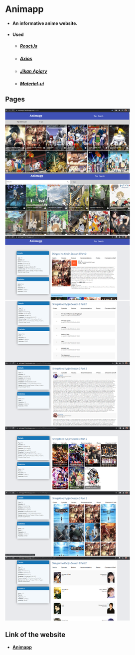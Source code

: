 # Animapp
- #### An informative anime website.
- #### Used
    - ##### [ReactJs ](https://reactjs.org/)
    - ##### [Axios](https://www.npmjs.com/package/axios)
    -  ##### [Jikan Apiary](https://jikan.docs.apiary.io/#)
    -  ##### [Material-ui](https://material-ui.com/)

## Pages

<img src="./public/toplist.png" width="400px"/> <img src="./public/searchpage.png" width="400px"/> <img src="./public/details.png" width="400px"/> <img src="./public/Episodes.png" width="400px"/> <img src="./public/reviews.png" width="400px"/> <img src="./public/recommendations.png" width="400px"/> <img src="./public/photos.png" width="400px"/> <img src="./public/characters.png" width="400px"/>

## Link of the website
- #### [Animapp](https://animapp13.netlify.app/)

<!--- 
- if you see this error please try refreshing the page
![alt issue](http://picsum.photos/200/200)
-->
